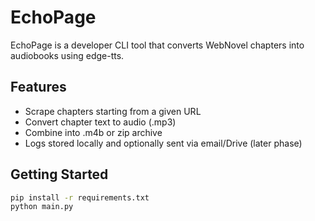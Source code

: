 # EchoPage

EchoPage is a developer CLI tool that converts WebNovel chapters into audiobooks using edge-tts.

## Features

- Scrape chapters starting from a given URL
- Convert chapter text to audio (.mp3)
- Combine into .m4b or zip archive
- Logs stored locally and optionally sent via email/Drive (later phase)

## Getting Started

```bash
pip install -r requirements.txt
python main.py
```
